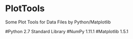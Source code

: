# PlotTools
Some Plot Tools for Data Files by Python/Matplotlib

#Python 2.7 Standard Library
#NumPy 1.11.1
#Matplotlib 1.5.1
